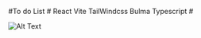 #To do List # React Vite TailWindcss Bulma Typescript #

![Alt Text](https://media.giphy.com/media/JkvGGsY0eAR3c2tR29/giphy.gif)
